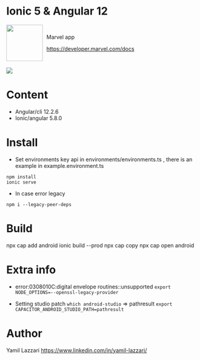 # Ionic 5 & Angular 12

<div style="display: flex">
<img src="https://i.ibb.co/0nnZSd2/M.png" style="width:96px"/>

<div style="padding: 10px;">

Marvel app

https://developer.marvel.com/docs

</div>
</div>

<br>

<img src="https://i.ibb.co/2cNBZVH/Beige-Book-A-Class-Via-Our-App-Download-Flyer-Poster-1.png">

<br>

# Content

- Angular/cli 12.2.6
- Ionic/angular 5.8.0

# Install

- Set environments key api in environments/environments.ts , there is an example in example.environment.ts

```
npm install
ionic serve
```

- In case error legacy

```
npm i --legacy-peer-deps 
```
# Build

npx cap add android
ionic build --prod
npx cap copy
npx cap open android


# Extra info

- error:0308010C:digital envelope routines::unsupported
  `export NODE_OPTIONS=--openssl-legacy-provider`

- Setting studio patch
  `which android-studio` => pathresult
  `export CAPACITOR_ANDROID_STUDIO_PATH=pathresult`

# Author

Yamil Lazzari
https://www.linkedin.com/in/yamil-lazzari/

